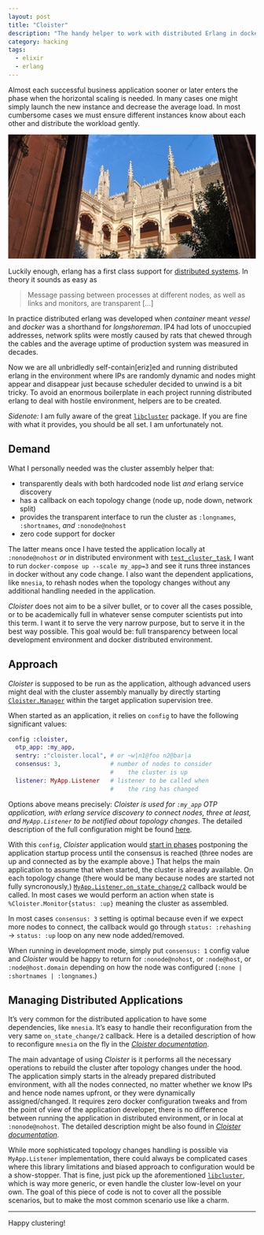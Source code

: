 ```yaml
---
layout: post
title: "Cloister"
description: "The handy helper to work with distributed Erlang in dockerized environment"
category: hacking
tags:
  - elixir
  - erlang
---
```


Almost each successful business application sooner or later enters the phase when the horizontal scaling is needed. In many cases one might simply launch the new instance and decrease the average load. In most cumbersome cases we must ensure different instances know about each other and distribute the workload gently.

![Cloister](/img/cloister.jpg)

Luckily enough, erlang has a first class support for [distributed systems](http://erlang.org/doc/reference_manual/distributed.html). In theory it sounds as easy as

> Message passing between processes at different nodes, as well as links and monitors, are transparent […]

In practice distributed erlang was developed when _container_ meant _vessel_ and _docker_ was a shorthand for _longshoreman_. IP4 had lots of unoccupied addresses, network splits were mostly caused by rats that chewed through the cables and the average uptime of production system was measured in decades.

Now we are all unbridledly self-contain[eriz]ed and running distributed erlang in the environment where IPs are randomly dynamic and nodes might appear and disappear just because scheduler decided to unwind is a bit tricky. To avoid an enormous boilerplate in each project running distributed erlang to deal with hostile environment, helpers are to be created.

_Sidenote:_ I am fully aware of the great [`libcluster`](https://github.com/bitwalker/libcluster) package. If you are fine with what it provides, you should be all set. I am unfortunately not.

## Demand

What I personally needed was the cluster assembly helper that:

- transparently deals with both hardcoded node list _and_ erlang service discovery
- has a callback on each topology change (node up, node down, network split)
- provides the transparent interface to run the cluster as `:longnames`, `:shortnames`, _and_ `:nonode@nohost`
- zero code support for docker

The latter means once I have tested the application locally at `:nonode@nohost` _or_ in distributed environment with [`test_cluster_task`](https://github.com/am-kantox/test_cluster_task), I want to run `docker-compose up --scale my_app=3` and see it runs three instances in docker without any code change. I also want the dependent applications, like `mnesia`, to rehash nodes when the topology changes without any additional handling needed in the application.

_Cloister_ does not aim to be a silver bullet, or to cover all the cases possible, or to be academically full in whatever sense computer scientists put into this term. I want it to serve the very narrow purpose, but to serve it in the best way possible. This goal would be: full transparency between local development environment and docker distributed environment.

## Approach

_Cloister_ is supposed to be run as the application, although advanced users might deal with the cluster assembly manually by directly starting [`Cloister.Manager`](https://hexdocs.pm/cloister/Cloister.Manager.html) within the target application supervision tree.

When started as an application, it relies on `config` to have the following significant values:

```elixir
config :cloister,
  otp_app: :my_app,
  sentry: :"cloister.local", # or ~w|n1@foo n2@bar|a
  consensus: 3,              # number of nodes to consider
                             #    the cluster is up
  listener: MyApp.Listener   # listener to be called when
                             #    the ring has changed
```

Options above means precisely: _Cloister is used for `:my_app` OTP application, with erlang service discovery to connect nodes, three at least, and `MyApp.Listener` to be notified about topology changes_. The detailed description of the full configuration might be found [here](https://hexdocs.pm/cloister/configuration.html).

With this `config`, _Cloister_ application would [start in phases](https://hexdocs.pm/elixir/Application.html?#c:start_phase/3) postponing the application startup process until the consensus is reached (three nodes are up and connected as by the example above.) That helps the main application to assume that when started, the cluster is already available. On each topology change (there would be many because nodes are started not fully syncronously,) [`MyApp.Listener.on_state_change/2`](https://hexdocs.pm/cloister/Cloister.Listener.html#c:on_state_change/2) callback would be called. In most cases we would perform an action when state is `%Cloister.Monitor{status: :up}` meaning the cluster as assembled.

In most cases `consensus: 3` setting is optimal because even if we expect more nodes to connect, the callback would go through `status: :rehashing` → `status: :up` loop on any new node added/removed.

When running in development mode, simply put `consensus: 1` config value and _Cloister_ would be happy to return for `:nonode@nohost`, or `:node@host`, or `:node@host.domain` depending on how the node was configured (`:none | :shortnames | :longnames`.)

## Managing Distributed Applications

It’s very common for the distributed application to have some dependencies, like `mnesia`. It’s easy to handle their reconfiguration from the very same `on_state_change/2` callback. Here is a detailed description of how to reconfigure `mnesia` on the fly in the [_Cloister documentation_](https://hexdocs.pm/cloister/zero-cost-distribution.html#topology-change-listener).

The main advantage of using _Cloister_ is it performs all the necessary operations to rebuild the cluster after topology changes under the hood. The application simply starts in the already prepared distributed environment, with all the nodes connected, no matter whether we know IPs and hence node names upfront, or they were dynamically assigned/changed. It requires zero docker configuration tweaks and from the point of view of the application developer, there is no difference between running the application in distributed environment, or in local at `:nonode@nohost`. The detailed description might be also found in [_Cloister documentation_](https://hexdocs.pm/cloister/docker-friendly.html#releases-for-docker-environment).

While more sophisticated topology changes handling is possible via `MyApp.Listener` implementation, there could always be complicated cases where this library limitations and biased approach to configuration would be a show-stopper. That is fine, just pick up the aforementioned [`libcluster`](https://github.com/bitwalker/libcluster), which is way more generic, or even handle the cluster low-level on your own. The goal of this piece of code is not to cover all the possible scenarios, but to make the most common scenario use like a charm.

---

Happy clustering!